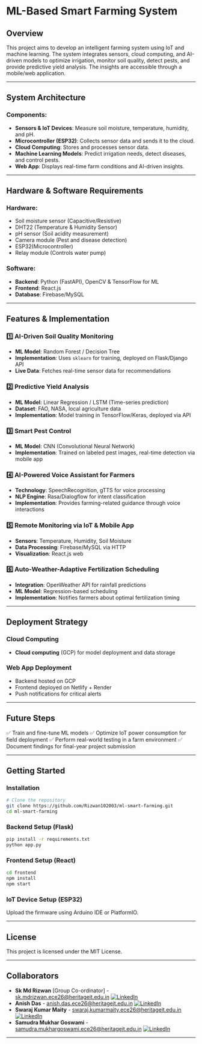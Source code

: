 # ML-Based Smart Farming System

## Overview
This project aims to develop an intelligent farming system using IoT and machine learning. The system integrates sensors, cloud computing, and AI-driven models to optimize irrigation, monitor soil quality, detect pests, and provide predictive yield analysis. The insights are accessible through a mobile/web application.

---

## System Architecture
### Components:
- **Sensors & IoT Devices**: Measure soil moisture, temperature, humidity, and pH.
- **Microcontroller (ESP32)**: Collects sensor data and sends it to the cloud.
- **Cloud Computing**: Stores and processes sensor data.
- **Machine Learning Models**: Predict irrigation needs, detect diseases, and control pests.
- **Web App**: Displays real-time farm conditions and AI-driven insights.

---

## Hardware & Software Requirements
### Hardware:
- Soil moisture sensor (Capacitive/Resistive)
- DHT22 (Temperature & Humidity Sensor)
- pH sensor (Soil acidity measurement)
- Camera module (Pest and disease detection)
- ESP32(Microcontroller)
- Relay module (Controls water pump)

### Software:
- **Backend**: Python (FastAPI), OpenCV & TensorFlow for ML
- **Frontend**: React.js
- **Database**: Firebase/MySQL

---

## Features & Implementation
### 1️⃣ AI-Driven Soil Quality Monitoring
- **ML Model**: Random Forest / Decision Tree
- **Implementation**: Uses `sklearn` for training, deployed on Flask/Django API
- **Live Data**: Fetches real-time sensor data for recommendations

### 2️⃣ Predictive Yield Analysis
- **ML Model**: Linear Regression / LSTM (Time-series prediction)
- **Dataset**: FAO, NASA, local agriculture data
- **Implementation**: Model training in TensorFlow/Keras, deployed via API

### 3️⃣ Smart Pest Control
- **ML Model**: CNN (Convolutional Neural Network)
- **Implementation**: Trained on labeled pest images, real-time detection via mobile app

### 4️⃣ AI-Powered Voice Assistant for Farmers
- **Technology**: SpeechRecognition, gTTS for voice processing
- **NLP Engine**: Rasa/Dialogflow for intent classification
- **Implementation**: Provides farming-related guidance through voice interactions

### 5️⃣ Remote Monitoring via IoT & Mobile App
- **Sensors**: Temperature, Humidity, Soil Moisture
- **Data Processing**: Firebase/MySQL via HTTP
- **Visualization**: React.js web

### 6️⃣ Auto-Weather-Adaptive Fertilization Scheduling
- **Integration**: OpenWeather API for rainfall predictions
- **ML Model**: Regression-based scheduling
- **Implementation**: Notifies farmers about optimal fertilization timing

---

## Deployment Strategy
### Cloud Computing
- **Cloud computing** (GCP) for model deployment and data storage

### Web App Deployment
- Backend hosted on GCP
- Frontend deployed on Netlify + Render
- Push notifications for critical alerts

---

## Future Steps
✅ Train and fine-tune ML models
✅ Optimize IoT power consumption for field deployment
✅ Perform real-world testing in a farm environment
✅ Document findings for final-year project submission

---

## Getting Started
### Installation
```bash
# Clone the repository
git clone https://github.com/Rizwan102003/ml-smart-farming.git
cd ml-smart-farming
```

### Backend Setup (Flask)
```bash
pip install -r requirements.txt
python app.py
```

### Frontend Setup (React)
```bash
cd frontend
npm install
npm start
```

### IoT Device Setup (ESP32)
Upload the firmware using Arduino IDE or PlatformIO.

---

## License
This project is licensed under the MIT License.

---

## Collaborators
- **Sk Md Rizwan** [Group Co-ordinator] - sk.mdrizwan.ece26@heritageit.edu.in [![LinkedIn](https://img.shields.io/badge/LinkedIn-Sk_Md_Rizwan-blue?logo=linkedin)](https://www.linkedin.com/in/skmdrizwan/)
- **Anish Das** - anish.das.ece26@heritageit.edu.in [![LinkedIn](https://img.shields.io/badge/LinkedIn-Anish_Das-blue?logo=linkedin)](https://www.linkedin.com/in/anish-das-73814a27a/)
- **Swaraj Kumar Maity** - swaraj.kumarmaity.ece26@heritageit.edu.in [![LinkedIn](https://img.shields.io/badge/LinkedIn-Swaraj_Kumar_Maity-blue?logo=linkedin)](https://in.linkedin.com/in/swaraj-kumar-maity-164320353)
- **Samudra Mukhar Goswami** - samudra.mukhargoswami.ece26@heritageit.edu.in [![LinkedIn](https://img.shields.io/badge/LinkedIn-Samudra_Mukhar_Goswami-blue?logo=linkedin)](https://www.linkedin.com/in/samudra-goswami)


---
